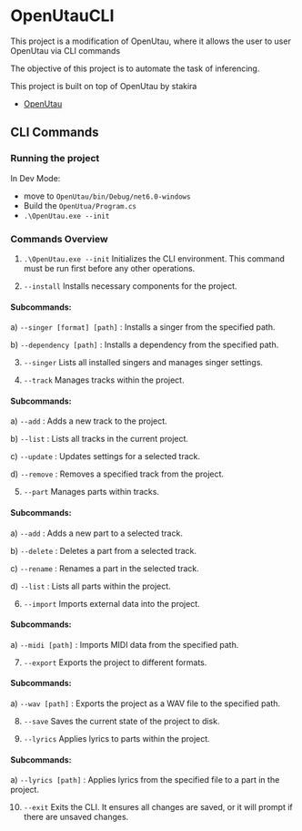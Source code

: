 
# OpenUtauCLI

This project is a modification of OpenUtau, where it allows the user to user OpenUtau via CLI commands

The objective of this project is to automate the task of inferencing. 

This project is built on top of OpenUtau by stakira
- [OpenUtau](https://github.com/stakira/OpenUtau)
## CLI Commands

### Running the project

In Dev Mode: 

- move to `OpenUtau/bin/Debug/net6.0-windows`
- Build the `OpenUtua/Program.cs`
- `.\OpenUtau.exe --init`

### Commands Overview

1) `.\OpenUtau.exe --init`
Initializes the CLI environment. This command must be run first before any other operations.

2) `--install`
Installs necessary components for the project.

#### Subcommands:
a) `--singer [format] [path]` : Installs a singer from the specified path.

b) `--dependency [path]` : Installs a dependency from the specified path.

3) `--singer`
Lists all installed singers and manages singer settings.

4) `--track`
Manages tracks within the project.

#### Subcommands:
a) `--add` : Adds a new track to the project.

b) `--list` : Lists all tracks in the current project.

c) `--update` : Updates settings for a selected track.

d) `--remove` : Removes a specified track from the project.

5) `--part`
Manages parts within tracks.

#### Subcommands:
a) `--add` : Adds a new part to a selected track.

b) `--delete` : Deletes a part from a selected track.

c) `--rename` : Renames a part in the selected track.

d) `--list` : Lists all parts within the project.

6) `--import`
Imports external data into the project.

#### Subcommands:
a) `--midi [path]` : Imports MIDI data from the specified path.

7) `--export`
Exports the project to different formats.

#### Subcommands:

a) `--wav [path]` : Exports the project as a WAV file to the specified path.

8) `--save`
Saves the current state of the project to disk.

9) `--lyrics`
Applies lyrics to parts within the project.

#### Subcommands:

a) `--lyrics [path]` : Applies lyrics from the specified file to a part in the project.  

10) `--exit`
Exits the CLI. It ensures all changes are saved, or it will prompt if there are unsaved changes.
